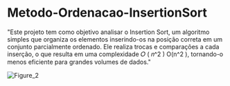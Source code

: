 # Metodo-Ordenacao-InsertionSort

"Este projeto tem como objetivo analisar o Insertion Sort, um algoritmo simples que organiza os elementos inserindo-os na posição correta em um conjunto parcialmente ordenado. Ele realiza trocas e comparações a cada inserção, o que resulta em uma complexidade 
𝑂 ( 𝑛^2 ) O(n^2 ), tornando-o menos eficiente para grandes volumes de dados."

![Figure_2](https://github.com/user-attachments/assets/75f9b771-a730-4622-a069-b625164838ce)
